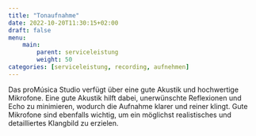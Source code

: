```yaml
---
title: "Tonaufnahme"
date: 2022-10-20T11:30:15+02:00
draft: false
menu:
    main:
        parent: serviceleistung
        weight: 50
categories: [serviceleistung, recording, aufnehmen]
---
```


Das proMúsica Studio verfügt über eine gute Akustik und hochwertige Mikrofone. Eine gute Akustik hilft dabei, unerwünschte Reflexionen und Echo zu minimieren, wodurch die Aufnahme klarer und reiner klingt. Gute Mikrofone sind ebenfalls wichtig, um ein möglichst realistisches und detailliertes Klangbild zu erzielen.
